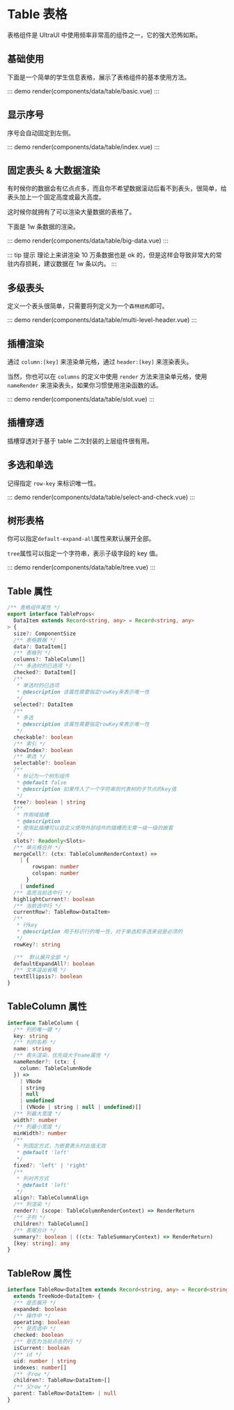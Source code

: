 # Table 表格

表格组件是 UltraUI 中使用频率非常高的组件之一，它的强大恐怖如斯。

## 基础使用

下面是一个简单的学生信息表格，展示了表格组件的基本使用方法。

::: demo
render(components/data/table/basic.vue)
:::

## 显示序号

序号会自动固定到左侧。

::: demo
render(components/data/table/index.vue)
:::

## 固定表头 & 大数据渲染

有时候你的数据会有亿点点多，而且你不希望数据滚动后看不到表头，很简单，给表头加上一个固定高度或最大高度。

这时候你就拥有了可以渲染大量数据的表格了。

下面是 1w 条数据的渲染。

::: demo
render(components/data/table/big-data.vue)
:::

::: tip 提示
理论上来讲渲染 10 万条数据也是 ok 的，但是这样会导致非常大的常驻内存损耗，建议数据在 1w 条以内。
:::

## 多级表头

定义一个表头很简单，只需要将列定义为一个`森林结构`即可。

::: demo
render(components/data/table/multi-level-header.vue)
:::

## 插槽渲染

通过 `column:[key]` 来渲染单元格，通过 `header:[key]` 来渲染表头。

当然，你也可以在 `columns` 的定义中使用 `render` 方法来渲染单元格，使用 `nameRender` 来渲染表头，如果你习惯使用渲染函数的话。

::: demo
render(components/data/table/slot.vue)
:::

## 插槽穿透

插槽穿透对于基于 table 二次封装的上层组件很有用。

## 多选和单选

记得指定 `row-key` 来标识唯一性。

::: demo
render(components/data/table/select-and-check.vue)
:::

## 树形表格

你可以指定`default-expand-all`属性来默认展开全部。

`tree`属性可以指定一个字符串，表示子级字段的 key 值。

::: demo
render(components/data/table/tree.vue)
:::

## Table 属性

```ts
/** 表格组件属性 */
export interface TableProps<
  DataItem extends Record<string, any> = Record<string, any>
> {
  size?: ComponentSize
  /** 表格数据 */
  data?: DataItem[]
  /** 表格列 */
  columns?: TableColumn[]
  /** 多选时的已选项 */
  checked?: DataItem[]
  /**
   * 单选时的已选项
   * @description 该属性需要指定rowKey来表示唯一性
   */
  selected?: DataItem
  /**
   * 多选
   * @description 该属性需要指定rowKey来表示唯一性
   */
  checkable?: boolean
  /** 索引 */
  showIndex?: boolean
  /** 单选 */
  selectable?: boolean
  /**
   * 标记为一个树形组件
   * @default false
   * @description 如果传入了一个字符串则代表树的子节点的key值
   */
  tree?: boolean | string
  /**
   * 作用域插槽
   * @description
   * 使用此插槽可以自定义使用外部组件的插槽而无需一级一级的嵌套
   */
  slots?: Readonly<Slots>
  /** 单元格合并 */
  mergeCell?: (ctx: TableColumnRenderContext) =>
    | {
        rowspan: number
        colspan: number
      }
    | undefined
  /** 高亮当前选中行 */
  highlightCurrent?: boolean
  /** 当前选中行 */
  currentRow?: TableRow<DataItem>
  /**
   * 行key
   * @description 用于标识行的唯一性，对于单选和多选来说是必须的
   */
  rowKey?: string

  /**  默认展开全部 */
  defaultExpandAll?: boolean
  /** 文本溢出省略 */
  textEllipsis?: boolean
}
```

## TableColumn 属性

```ts
interface TableColumn {
  /** 列的唯一键 */
  key: string
  /** 列的名称 */
  name: string
  /** 表头渲染，优先级大于name属性 */
  nameRender?: (ctx: {
    column: TableColumnNode
  }) =>
    | VNode
    | string
    | null
    | undefined
    | (VNode | string | null | undefined)[]
  /** 列最大宽度 */
  width?: number
  /** 列最小宽度 */
  minWidth?: number
  /**
   * 列固定方式，为嵌套表头时此值无效
   * @default 'left'
   */
  fixed?: 'left' | 'right'
  /**
   * 列对齐方式
   * @default 'left'
   */
  align?: TableColumnAlign
  /** 列渲染 */
  render?: (scope: TableColumnRenderContext) => RenderReturn
  /** 子列 */
  children?: TableColumn[]
  /** 表尾合计 */
  summary?: boolean | ((ctx: TableSummaryContext) => RenderReturn)
  [key: string]: any
}
```

## TableRow 属性

```ts
interface TableRow<DataItem extends Record<string, any> = Record<string, any>>
  extends TreeNode<DataItem> {
  /** 是否展开 */
  expanded: boolean
  /** 操作中 */
  operating: boolean
  /** 是否选中 */
  checked: boolean
  /** 是否为当前点击的行 */
  isCurrent: boolean
  /** id */
  uid: number | string
  indexes: number[]
  /** 子row */
  children?: TableRow<DataItem>[]
  /** 父row */
  parent: TableRow<DataItem> | null
}
```
